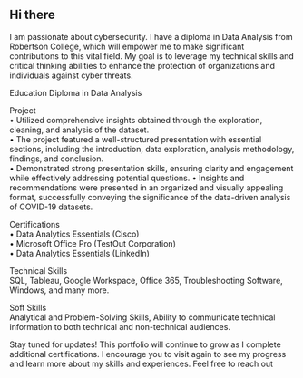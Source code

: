 ## Hi there 

I am passionate about cybersecurity. I have a diploma in Data Analysis from Robertson College, which will empower me to make significant contributions to this vital field. My goal is to leverage my technical skills and critical thinking abilities to enhance the protection of organizations and individuals against cyber threats.

Education
        Diploma in Data Analysis

Project    
        • Utilized comprehensive insights obtained through the exploration, cleaning, and analysis of the dataset.           
        • The project featured a well-structured presentation with essential sections, including the introduction, data exploration, analysis methodology, findings, and conclusion.        
        • Demonstrated strong presentation skills, ensuring clarity and engagement while effectively addressing potential questions. 
        • Insights and recommendations were presented in an organized and visually appealing format, successfully conveying the significance of the data-driven analysis of COVID-19 datasets. 

Certifications        
        • Data Analytics Essentials (Cisco)    
        • Microsoft Office Pro (TestOut Corporation)           
        • Data Analytics Essentials (LinkedIn) 

Technical Skills        
        SQL, Tableau, Google Workspace, Office 365, Troubleshooting Software, Windows, and many more.
    
Soft Skills        
        Analytical and Problem-Solving Skills, Ability to communicate technical information to both technical and non-technical audiences.

Stay tuned for updates! 
This portfolio will continue to grow as I complete additional certifications. I encourage you to visit again to see my progress and learn more about my skills and experiences. Feel free to reach out

